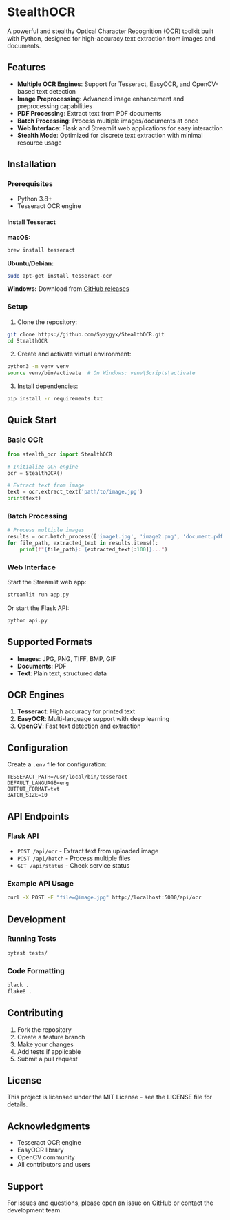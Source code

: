 # StealthOCR

A powerful and stealthy Optical Character Recognition (OCR) toolkit built with Python, designed for high-accuracy text extraction from images and documents.

## Features

- **Multiple OCR Engines**: Support for Tesseract, EasyOCR, and OpenCV-based text detection
- **Image Preprocessing**: Advanced image enhancement and preprocessing capabilities
- **PDF Processing**: Extract text from PDF documents
- **Batch Processing**: Process multiple images/documents at once
- **Web Interface**: Flask and Streamlit web applications for easy interaction
- **Stealth Mode**: Optimized for discrete text extraction with minimal resource usage

## Installation

### Prerequisites

- Python 3.8+
- Tesseract OCR engine

#### Install Tesseract

**macOS:**
```bash
brew install tesseract
```

**Ubuntu/Debian:**
```bash
sudo apt-get install tesseract-ocr
```

**Windows:**
Download from [GitHub releases](https://github.com/UB-Mannheim/tesseract/wiki)

### Setup

1. Clone the repository:
```bash
git clone https://github.com/Syzygyx/StealthOCR.git
cd StealthOCR
```

2. Create and activate virtual environment:
```bash
python3 -m venv venv
source venv/bin/activate  # On Windows: venv\Scripts\activate
```

3. Install dependencies:
```bash
pip install -r requirements.txt
```

## Quick Start

### Basic OCR

```python
from stealth_ocr import StealthOCR

# Initialize OCR engine
ocr = StealthOCR()

# Extract text from image
text = ocr.extract_text('path/to/image.jpg')
print(text)
```

### Batch Processing

```python
# Process multiple images
results = ocr.batch_process(['image1.jpg', 'image2.png', 'document.pdf'])
for file_path, extracted_text in results.items():
    print(f"{file_path}: {extracted_text[:100]}...")
```

### Web Interface

Start the Streamlit web app:
```bash
streamlit run app.py
```

Or start the Flask API:
```bash
python api.py
```

## Supported Formats

- **Images**: JPG, PNG, TIFF, BMP, GIF
- **Documents**: PDF
- **Text**: Plain text, structured data

## OCR Engines

1. **Tesseract**: High accuracy for printed text
2. **EasyOCR**: Multi-language support with deep learning
3. **OpenCV**: Fast text detection and extraction

## Configuration

Create a `.env` file for configuration:

```env
TESSERACT_PATH=/usr/local/bin/tesseract
DEFAULT_LANGUAGE=eng
OUTPUT_FORMAT=txt
BATCH_SIZE=10
```

## API Endpoints

### Flask API

- `POST /api/ocr` - Extract text from uploaded image
- `POST /api/batch` - Process multiple files
- `GET /api/status` - Check service status

### Example API Usage

```bash
curl -X POST -F "file=@image.jpg" http://localhost:5000/api/ocr
```

## Development

### Running Tests

```bash
pytest tests/
```

### Code Formatting

```bash
black .
flake8 .
```

## Contributing

1. Fork the repository
2. Create a feature branch
3. Make your changes
4. Add tests if applicable
5. Submit a pull request

## License

This project is licensed under the MIT License - see the LICENSE file for details.

## Acknowledgments

- Tesseract OCR engine
- EasyOCR library
- OpenCV community
- All contributors and users

## Support

For issues and questions, please open an issue on GitHub or contact the development team.